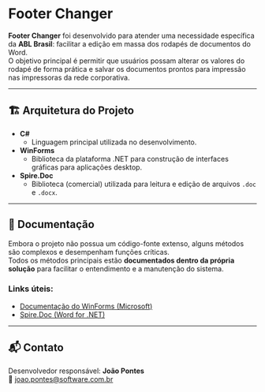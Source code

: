 # Footer Changer

**Footer Changer** foi desenvolvido para atender uma necessidade específica da **ABL Brasil**: facilitar a edição em massa dos rodapés de documentos do Word.  
O objetivo principal é permitir que usuários possam alterar os valores do rodapé de forma prática e salvar os documentos prontos para impressão nas impressoras da rede corporativa.

---

## 🏗️ Arquitetura do Projeto

- **C#**
  - Linguagem principal utilizada no desenvolvimento.
- **WinForms**
  - Biblioteca da plataforma .NET para construção de interfaces gráficas para aplicações desktop.
- **Spire.Doc**
  - Biblioteca (comercial) utilizada para leitura e edição de arquivos `.doc` e `.docx`.

---

## 📄 Documentação

Embora o projeto não possua um código-fonte extenso, alguns métodos são complexos e desempenham funções críticas.  
Todos os métodos principais estão **documentados dentro da própria solução** para facilitar o entendimento e a manutenção do sistema.

### Links úteis:
- [Documentação do WinForms (Microsoft)](https://learn.microsoft.com/pt-br/dotnet/desktop/winforms/overview/?view=netdesktop-9.0)
- [Spire.Doc (Word for .NET)](https://www.e-iceblue.com/Introduce/word-for-net-introduce.html)

---

## 📬 Contato

Desenvolvedor responsável: **João Pontes**  
📧 joao.pontes@software.com.br
